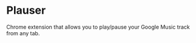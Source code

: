 Plauser
=======

Chrome extension that allows you to play/pause your Google Music track from any tab.
